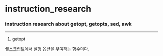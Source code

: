 # instruction_research
### instruction research about getopt, getopts, sed, awk
---
1. getopt

쉘스크립트에서 실행 옵션을 부여하는 함수이다.

